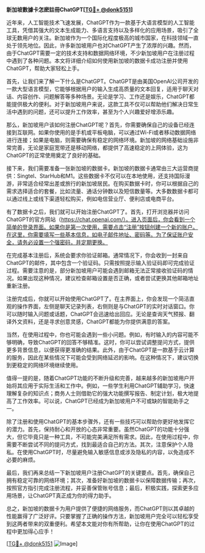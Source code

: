 **新加坡數據卡怎麽註冊ChatGPT[[TG💪+ @donk5151](https://t.me/s/donk5151)]**

近年来，人工智能技术飞速发展，ChatGPT作为一款基于大语言模型的人工智能工具，凭借其强大的文本生成能力、多语言支持以及多样化的应用场景，吸引了全球无数用户的关注。新加坡作为一个国际化程度极高的城市国家，在科技领域一直处于领先地位。因此，许多新加坡用户也对ChatGPT产生了浓厚的兴趣。然而，由于ChatGPT需要一定的技术支持和数据网络环境，不少新加坡用户在注册过程中遇到了各种问题。本文将详细介绍如何使用新加坡的数据卡成功注册并使用ChatGPT，帮助大家轻松上手。

首先，让我们来了解一下什么是ChatGPT。ChatGPT是由美国OpenAI公司开发的一款大型语言模型，它能够根据用户的输入生成高质量的文本回复，适用于聊天对话、内容创作、问题解答等多种场景。无论是学习、工作还是娱乐，ChatGPT都能提供极大的便利。对于新加坡用户来说，这款工具不仅可以帮助他们解决日常生活中遇到的问题，还可以提升工作效率，甚至为个人兴趣爱好增添乐趣。

那么，新加坡用户该如何注册ChatGPT呢？首先，你需要确保自己的设备已经连接到互联网。如果你使用的是手机或平板电脑，可以通过Wi-Fi或者移动数据网络进行连接；如果是电脑，则需要确保有稳定的网络环境。新加坡的网络基础设施非常完善，无论是家庭宽带还是移动网络，都提供了高速稳定的上网体验，这为ChatGPT的正常使用奠定了良好的基础。

接下来，我们需要准备一张新加坡的数据卡。新加坡的数据卡通常由三大运营商提供：Singtel、StarHub和M1。这些数据卡不仅可以在本地使用，还支持国际漫游，非常适合经常出差或旅行的新加坡居民。在购买数据卡时，你可以根据自己的需求选择适合的套餐，比如流量、通话分钟数以及短信数量等。大多数数据卡都可以通过线上或线下渠道轻松购买，例如电信营业厅、便利店或电商平台。

有了数据卡之后，我们就可以开始注册ChatGPT了。首先，打开浏览器并访问ChatGPT的官方网站（https://chat.openai.com/）。进入页面后，你会看到一个简单的登录界面。如果你是第一次使用，需要点击“注册”按钮创建一个新的账户。在这里，你需要填写一些基本信息，如电子邮件地址、密码等。为了保证账户安全，请务必设置一个强密码，并定期更换。

在完成基本注册后，系统会要求你验证邮箱。通常情况下，你会收到一封来自ChatGPT的邮件，其中包含一个验证码。只需按照提示输入验证码即可完成验证过程。需要注意的是，部分新加坡用户可能会遇到邮箱无法正常接收验证码的情况。如果出现这种情况，建议检查邮箱设置是否正确，或者尝试更换其他邮箱地址重新注册。

注册完成后，你就可以开始使用ChatGPT了。在主界面上，你会发现一个简洁直观的操作界面，左侧是聊天记录列表，右侧则是与ChatGPT的实时对话窗口。你可以随时输入问题或话题，ChatGPT会迅速给出回应。无论是查询天气预报、翻译外文资料，还是寻求创意灵感，ChatGPT都能为你提供满意的答案。

当然，在使用过程中，你也可能会遇到一些小问题。例如，有时输入的内容可能不够明确，导致ChatGPT的回答不够精准。这时，你可以尝试调整提问方式，提供更多背景信息，以便获得更准确的结果。此外，由于ChatGPT是一款基于云计算的服务，因此在某些情况下可能会受到网络延迟的影响。在这种情况下，建议切换到更稳定的网络环境继续使用。

值得一提的是，随着ChatGPT功能的不断升级和完善，越来越多的新加坡用户开始将其应用于实际生活和工作中。例如，一些学生利用ChatGPT辅助学习，快速理解复杂的知识点；商务人士则借助它的强大功能撰写报告、制定计划，极大地提高了工作效率。可以说，ChatGPT已经成为新加坡用户不可或缺的智能助手之一。

除了注册和使用ChatGPT的基本步骤外，还有一些技巧可以帮助你更好地发挥它的潜力。首先，保持耐心和开放的心态非常重要。虽然ChatGPT的功能十分强大，但它毕竟只是一种工具，不可能完美满足所有需求。因此，在使用过程中，你需要不断尝试不同的提问方式，找到最适合自己的方法。其次，注意保护个人隐私。在使用ChatGPT时，尽量避免输入敏感信息或涉及隐私的内容，以免造成不必要的麻烦。

最后，我们再来总结一下新加坡用户注册ChatGPT的关键要点。首先，确保自己拥有稳定可靠的网络环境；其次，准备好新加坡的数据卡以保障数据传输；再次，按照官方指引完成注册流程，并妥善保管账号信息；最后，积极实践，探索更多应用场景，让ChatGPT真正成为你的得力助手。

总之，新加坡的数据卡为用户提供了便捷的网络服务，而ChatGPT则以其卓越的性能赢得了广泛好评。只要掌握了正确的操作方法，新加坡用户完全可以轻松享受到这两者带来的双重便利。希望本文能对你有所帮助，让你在使用ChatGPT的过程中更加得心应手！

[[TG💪+ @donk5151](https://t.me/s/donk5151) ![Image](https://i.postimg.cc/rwNCRYN7/Snipaste-2025-04-30-17-27-05.png)]